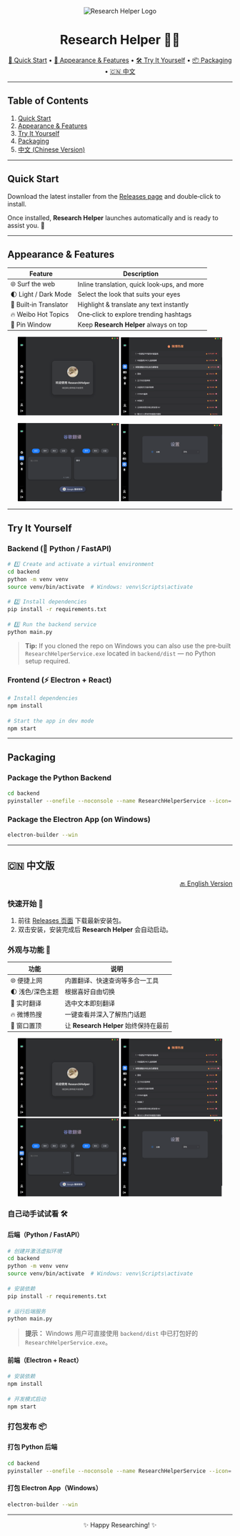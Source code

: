 <p align="center">
  <img src="./favicon.ico" alt="Research Helper Logo" width="120" />
</p>

<h1 align="center">Research Helper 🧑‍🎓</h1>

<p align="center">
  <a href="#quick-start">🚀 Quick Start</a> •
  <a href="#appearance--features">🎨 Appearance & Features</a> •
  <a href="#try-it-yourself">🛠️ Try It Yourself</a> •
  <a href="#packaging">📦 Packaging</a> •
  <a href="#中文版">🇨🇳 中文</a>
</p>

---

## Table of Contents

1. [Quick Start](#quick-start)
2. [Appearance & Features](#appearance--features)
3. [Try It Yourself](#try-it-yourself)
4. [Packaging](#packaging)
5. [中文 (Chinese Version)](#中文版)

---

## Quick Start

Download the latest installer from the [Releases page](https://github.com/JuneDrinleng/ResearchHelper/releases) and double‑click to install.

Once installed, **Research Helper** launches automatically and is ready to assist you. 🎉

---

## Appearance & Features

|  Feature               |  Description                                 |
| ---------------------- | -------------------------------------------- |
| 🌐 Surf the web        | Inline translation, quick look‑ups, and more |
| 🌓 Light / Dark Mode   | Select the look that suits your eyes         |
| 📕 Built‑in Translator | Highlight & translate any text instantly     |
| 🔥 Weibo Hot Topics    | One‑click to explore trending hashtags       |
| 📌 Pin Window          | Keep **Research Helper** always on top       |

<p align="center"><img src="./readme.assets/image-20250612212048348.png" width="45%" /> <img src="./readme.assets/image-20250612212106765.png" width="45%" /></p>
<p align="center"><img src="./readme.assets/image-20250612212119743.png" width="45%" /> <img src="./readme.assets/image-20250612212132885.png" width="45%" /></p>

---

## Try It Yourself

### Backend (🔧 Python / FastAPI)

```bash
# 1️⃣ Create and activate a virtual environment
cd backend
python -m venv venv
source venv/bin/activate  # Windows: venv\Scripts\activate

# 2️⃣ Install dependencies
pip install -r requirements.txt

# 3️⃣ Run the backend service
python main.py
```

> **Tip:** If you cloned the repo on Windows you can also use the pre‑built `ResearchHelperService.exe` located in `backend/dist` — no Python setup required.

### Frontend (⚡ Electron + React)

```bash
# Install dependencies
npm install

# Start the app in dev mode
npm start
```

---

## Packaging

### Package the Python Backend

```bash
cd backend
pyinstaller --onefile --noconsole --name ResearchHelperService --icon=../favicon.ico main.py
```

### Package the Electron App (on Windows)

```bash
electron-builder --win
```

---

## 🇨🇳 中文版  <a id="中文版"></a>

<p align="right"><a href="#research-helper 🧑‍🎓">🔙 English Version</a></p>

### 快速开始 🚀

1. 前往 [Releases 页面](https://github.com/JuneDrinleng/ResearchHelper/releases) 下载最新安装包。
2. 双击安装，安装完成后 **Research Helper** 会自动启动。

### 外观与功能 🎨

| 功能         | 说明                            |
| ---------- | ----------------------------- |
| 🌐 便捷上网    | 内置翻译、快速查询等多合一工具               |
| 🌓 浅色/深色主题 | 根据喜好自由切换                      |
| 📕 实时翻译    | 选中文本即刻翻译                      |
| 🔥 微博热搜    | 一键查看并深入了解热门话题                 |
| 📌 窗口置顶    | 让 **Research Helper** 始终保持在最前 |

<div align="center">
  <img src="./readme.assets/image-20250612212048348.png" width="45%" />
  <img src="./readme.assets/image-20250612212106765.png" width="45%" />
  <br/>
  <img src="./readme.assets/image-20250612212119743.png" width="45%" />
  <img src="./readme.assets/image-20250612212132885.png" width="45%" />
</div>

### 自己动手试试看 🛠️

#### 后端（Python / FastAPI）

```bash
# 创建并激活虚拟环境
cd backend
python -m venv venv
source venv/bin/activate  # Windows: venv\Scripts\activate

# 安装依赖
pip install -r requirements.txt

# 运行后端服务
python main.py
```

> **提示：** Windows 用户可直接使用 `backend/dist` 中已打包好的 `ResearchHelperService.exe`。

#### 前端（Electron + React）

```bash
# 安装依赖
npm install

# 开发模式启动
npm start
```

### 打包发布 📦

#### 打包 Python 后端

```bash
cd backend
pyinstaller --onefile --noconsole --name ResearchHelperService --icon=../favicon.ico main.py
```

#### 打包 Electron App（Windows）

```bash
electron-builder --win
```

---

<p align="center">✨ Happy Researching! ✨</p>
